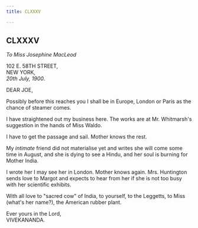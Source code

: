 ```yaml
---
title: CLXXXV

---
```





  

  


## CLXXXV

*To Miss Josephine MacLeod*

102 E. 58TH STREET,  
NEW YORK,  
*20th July, 1900*.

DEAR JOE,

Possibly before this reaches you I shall be in Europe, London or Paris
as the chance of steamer comes.

I have straightened out my business here. The works are at Mr.
Whitmarsh's suggestion in the hands of Miss Waldo.

I have to get the passage and sail. Mother knows the rest.

My *intimate* friend did not materialise yet and writes she will come
some time in August, and she is dying to see a Hindu, and her soul is
burning for Mother India.

I wrote her I may see her in London. Mother knows again. Mrs. Huntington
sends love to Margot and expects to hear from her if she is not too busy
with her scientific exhibits.

With all love to "sacred cow" of India, to yourself, to the Leggetts, to
Miss (what's her name?), the American rubber plant.

Ever yours in the Lord,  
VIVEKANANDA.


